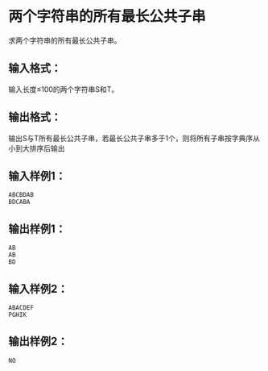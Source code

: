 #   两个字符串的所有最长公共子串 
求两个字符串的所有最长公共子串。 
## 输入格式：

输入长度≤100的两个字符串S和T。 

## 输出格式：

输出S与T所有最长公共子串，若最长公共子串多于1个，则将所有子串按字典序从小到大排序后输出  
## 输入样例1：

```
ABCBDAB
BDCABA
```
## 输出样例1：

```
AB
AB
BD
```

## 输入样例2：

```
ABACDEF
PGHIK
```

## 输出样例2：

```
NO
```
